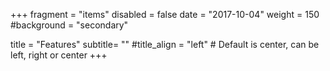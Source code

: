 +++
fragment = "items"
disabled = false
date = "2017-10-04"
weight = 150
#background = "secondary"

title = "Features"
subtitle= ""
#title_align = "left" # Default is center, can be left, right or center
+++